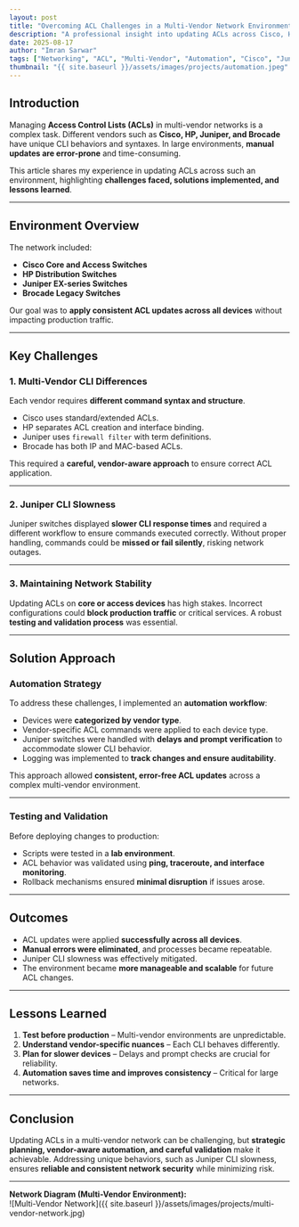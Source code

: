 ```yaml
---
layout: post
title: "Overcoming ACL Challenges in a Multi-Vendor Network Environment"
description: "A professional insight into updating ACLs across Cisco, HP, Juniper, and Brocade switches, addressing real-world challenges and automation strategies."
date: 2025-08-17
author: "Imran Sarwar"
tags: ["Networking", "ACL", "Multi-Vendor", "Automation", "Cisco", "Juniper", "Brocade", "HP"]
thumbnail: "{{ site.baseurl }}/assets/images/projects/automation.jpeg"
---
```


## Introduction
Managing **Access Control Lists (ACLs)** in multi-vendor networks is a complex task. Different vendors such as **Cisco, HP, Juniper, and Brocade** have unique CLI behaviors and syntaxes. In large environments, **manual updates are error-prone** and time-consuming.  

This article shares my experience in updating ACLs across such an environment, highlighting **challenges faced, solutions implemented, and lessons learned**.

---

## Environment Overview
The network included:

- **Cisco Core and Access Switches**  
- **HP Distribution Switches**  
- **Juniper EX-series Switches**  
- **Brocade Legacy Switches**  

Our goal was to **apply consistent ACL updates across all devices** without impacting production traffic.

---

## Key Challenges

### 1. Multi-Vendor CLI Differences
Each vendor requires **different command syntax and structure**.  
- Cisco uses standard/extended ACLs.  
- HP separates ACL creation and interface binding.  
- Juniper uses `firewall filter` with term definitions.  
- Brocade has both IP and MAC-based ACLs.  

This required a **careful, vendor-aware approach** to ensure correct ACL application.

---

### 2. Juniper CLI Slowness
Juniper switches displayed **slower CLI response times** and required a different workflow to ensure commands executed correctly. Without proper handling, commands could be **missed or fail silently**, risking network outages.

---

### 3. Maintaining Network Stability
Updating ACLs on **core or access devices** has high stakes. Incorrect configurations could **block production traffic** or critical services. A robust **testing and validation process** was essential.

---

## Solution Approach

### Automation Strategy
To address these challenges, I implemented an **automation workflow**:

- Devices were **categorized by vendor type**.  
- Vendor-specific ACL commands were applied to each device type.  
- Juniper switches were handled with **delays and prompt verification** to accommodate slower CLI behavior.  
- Logging was implemented to **track changes and ensure auditability**.  

This approach allowed **consistent, error-free ACL updates** across a complex multi-vendor environment.

---

### Testing and Validation
Before deploying changes to production:

- Scripts were tested in a **lab environment**.  
- ACL behavior was validated using **ping, traceroute, and interface monitoring**.  
- Rollback mechanisms ensured **minimal disruption** if issues arose.

---

## Outcomes
- ACL updates were applied **successfully across all devices**.  
- **Manual errors were eliminated**, and processes became repeatable.  
- Juniper CLI slowness was effectively mitigated.  
- The environment became **more manageable and scalable** for future ACL changes.

---

## Lessons Learned
1. **Test before production** – Multi-vendor environments are unpredictable.  
2. **Understand vendor-specific nuances** – Each CLI behaves differently.  
3. **Plan for slower devices** – Delays and prompt checks are crucial for reliability.  
4. **Automation saves time and improves consistency** – Critical for large networks.

---

## Conclusion
Updating ACLs in a multi-vendor network can be challenging, but **strategic planning, vendor-aware automation, and careful validation** make it achievable. Addressing unique behaviors, such as Juniper CLI slowness, ensures **reliable and consistent network security** while minimizing risk.

---

**Network Diagram (Multi-Vendor Environment):**  
![Multi-Vendor Network]({{ site.baseurl }}/assets/images/projects/multi-vendor-network.jpg)
